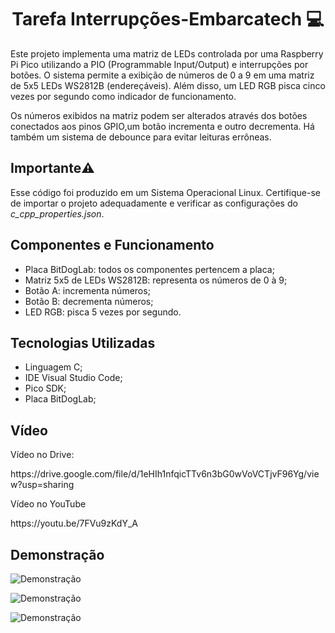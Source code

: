 <h1 align="center">Tarefa Interrupções-Embarcatech 💻</h1>

<p>Este projeto implementa uma matriz de LEDs controlada por uma Raspberry Pi Pico utilizando a PIO (Programmable Input/Output) e interrupções por botões. 
O sistema permite a exibição de números de 0 a 9 em uma matriz de 5x5 LEDs WS2812B (endereçáveis). Além disso, um LED RGB pisca cinco vezes por segundo como 
indicador de funcionamento.</p>
<p>Os números exibidos na matriz podem ser alterados através dos botões conectados aos pinos GPIO,um botão incrementa e outro decrementa. 
Há também um sistema de debounce para evitar leituras errôneas.</p>

<h2>Importante⚠️</h2>
<p>Esse código foi produzido em um Sistema Operacional Linux. Certifique-se de importar o projeto adequadamente e verificar as configurações do <i>c_cpp_properties.json</i>.</p>

<h2>Componentes e Funcionamento</h2>

<ul>
  <li>Placa BitDogLab: todos os componentes pertencem a placa;</li>
  <li>Matriz 5x5 de LEDs WS2812B: representa os números de 0 à 9;</li>
  <li>Botão A: incrementa números;</li>
  <li>Botão B: decrementa números;</li>
  <li>LED RGB: pisca 5 vezes por segundo.</li>
</ul>

<h2>Tecnologias Utilizadas</h2>

<ul>
  <li>Linguagem C;</li>
  <li>IDE Visual Studio Code;</li>
  <li>Pico SDK;</li>
  <li>Placa BitDogLab;</li>
</ul>

<h2>Vídeo</h2>
<p>Vídeo no Drive: </p>
<p>https://drive.google.com/file/d/1eHIh1nfqicTTv6n3bG0wVoVCTjvF96Yg/view?usp=sharing</p>
<p>Vídeo no YouTube</p>
<p>https://youtu.be/7FVu9zKdY_A</p>

<h2>Demonstração</h2>

![Demonstração](assets/1.gif)

![Demonstração](assets/2.gif)

![Demonstração](assets/3.gif)




